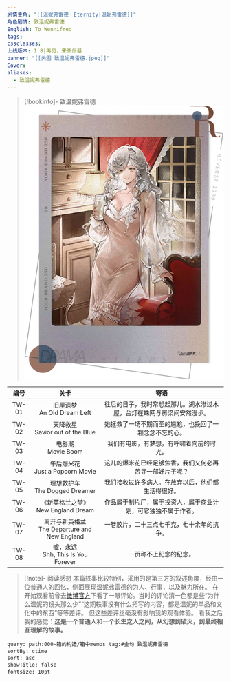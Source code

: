 ```yaml
---
剧情主角: "[[温妮弗雷德｜Eternity|温妮弗雷德]]"
角色剧情: 致温妮弗雷德
English: To Wennifred
tags: 
cssclasses: 
上线版本: 1.8|再见，来亚什基
banner: "[[头图 致温妮弗雷德.jpeg]]"
Cover: 
aliases:
  - 致温妮弗雷德
---
```

> [!bookinfo]- 致温妮弗雷德
> ![封面 致温妮弗雷德](assets/温妮弗雷德·致温妮弗雷德.assets/封面%20致温妮弗雷德.png)
> 
|  编号  |                       关卡                       |                             寄语                             |
| :----: | :----------------------------------------------: | :----------------------------------------------------------: |
| TW-01 |          旧屋遗梦<br/>An Old Dream Left          | 往后的日子，我时常想起那儿。湖水渗过木屋，台灯在蛛网与房梁间安然漫步。 |
| TW-02 |       天降救星<br/>Savior out of the Blue        |    她拯救了一场不期而至的尴尬，也挽回了一颗念念不忘的心。    |
| TW-03 |              电影潮<br/>Movie Boom               |           我们有电影，有梦想，有呼啸着向前的时光。           |
| TW-04 |       午后爆米花<br/>Just a Popcorn Movie        |   这儿的爆米花已经足够焦香，我们又何必再苦寻一部好片子呢？   |
| TW-05 |        理想救护车<br/>The Dogged Dreamer         |      我们接收过许多病人。在放弃以后，他们都生活得很好。      |
| TW-06 |      《新英格兰之梦》<br/>New England Dream      | 作品属于制片厂，属于投资人，属于商业计划，可它独独不属于作者。 |
| TW-07 | 离开与新英格兰<br/>The Departure and New England |          一卷胶片，二十三点七千克，七十余年的抗争。          |
| TW-08 |      嘘，永远<br/>Shh, This Is You Forever       |                    一页称不上纪念的纪念。                    |

> [!note]- 阅读感想
> 本篇轶事比较特别，采用的是第三方的叙述角度，经由一位普通人的回忆，侧面展现温妮弗雷德的为人、行事，以及魅力所在。
> 在开始观看前曾去[微博官方](https://weibo.com/7600886366/O9HtHun19#comment)下看了一眼评论。当时的评论清一色都是些“为什么温妮的镜头那么少”“这期轶事没有什么拓写的内容，都是温妮的单品和文化中的东西”等等差评。
> 但这些差评丝毫没有影响我的观看体验。
> 看我之后我的感觉：**这是一个普通人和一个长生之人之间，从幻想到破灭，到最终相互理解的故事。**

~~~~note-gallery
query: path:000-箱的构造/箱中memos tag:#金句 致温妮弗雷德
sortBy: ctime
sort: asc
showTitle: false
fontsize: 10pt
~~~~
